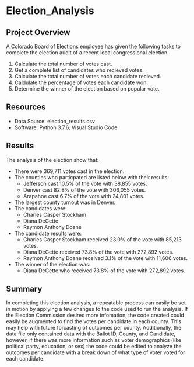# Election_Analysis

## Project Overview
A Colorado Board of Elections employee has given the following tasks to complete the election audit of a recent local congressional election.

1. Calculate the total number of votes cast.
2. Get a complete list of candidates who recieved votes.
3. Calculate the total number of votes each candidate recieved.
4. Caldulate the percentage of votes each candidate won.
5. Determine the winner of the election based on popular vote.

## Resources
- Data Source: election_results.csv
- Software: Python 3.7.6, Visual Studio Code

## Results
The analysis of the election show that:
- There were 369,711 votes cast in the election.
- The counties who particpated are listed below with their results:
    - Jefferson cast 10.5% of the vote with 38,855 votes.
    - Denver cast 82.8% of the vote with 306,055 votes.
    - Arapahoe cast 6.7% of the vote with 24,801 votes.
- The largest county turnout was in Denver.
- The candidates were:
    - Charles Casper Stockham
    - Diana DeGette
    - Raymon Anthony Doane
- The candidate results were:
    - Charles Casper Stockham received 23.0% of the vote with 85,213 votes.
    - Diana DeGette received 73.8% of the vote with 272,892 votes.
    - Raymon Anthony Doane received 3.1% of the vote with 11,606 votes.
- The winner of the election was:
    - Diana DeGette who received 73.8% of the vote with 272,892 votes.
    
## Summary
In completing this election analysis, a repeatable process can easily be set in motion by applying a few changes to the code used to run the analysis. If the Election Commission desired more infomation, the code created could easily be augmented to find the votes per candidate in each county. This may help with future forcasting of outcomes per county.  Additionally, the data file only contained data with the Ballot ID, County, and Candidate, however, if there was more information such as voter demographics (like political party, education, or sex) the code could be edited to analyze the outcomes per candidate with a break down of what type of voter voted for each candidate. 
